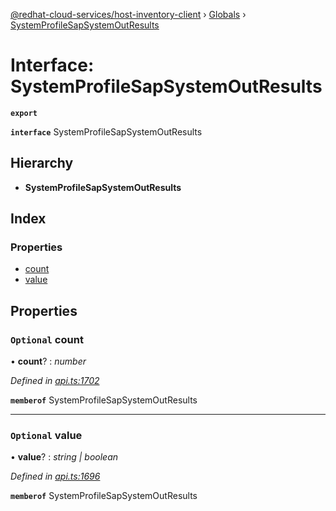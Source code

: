[@redhat-cloud-services/host-inventory-client](../README.md) › [Globals](../globals.md) › [SystemProfileSapSystemOutResults](systemprofilesapsystemoutresults.md)

# Interface: SystemProfileSapSystemOutResults

**`export`** 

**`interface`** SystemProfileSapSystemOutResults

## Hierarchy

* **SystemProfileSapSystemOutResults**

## Index

### Properties

* [count](systemprofilesapsystemoutresults.md#optional-count)
* [value](systemprofilesapsystemoutresults.md#optional-value)

## Properties

### `Optional` count

• **count**? : *number*

*Defined in [api.ts:1702](https://github.com/RedHatInsights/javascript-clients/blob/master/packages/host-inventory/api.ts#L1702)*

**`memberof`** SystemProfileSapSystemOutResults

___

### `Optional` value

• **value**? : *string | boolean*

*Defined in [api.ts:1696](https://github.com/RedHatInsights/javascript-clients/blob/master/packages/host-inventory/api.ts#L1696)*

**`memberof`** SystemProfileSapSystemOutResults
